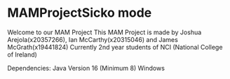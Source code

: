 # MAMProjectSicko mode
 Welcome to our MAM Project
 This MAM Project is made by Joshua Arejola(x20357266), Ian McCarthy(x20315046) and James McGrath(x19441824)
 Currently 2nd year students of NCI (National College of Ireland)


Dependencies:
Java Version 16 (Minimum 8)
Windows
